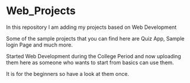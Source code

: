 # Web_Projects
In this repository I am adding my projects based on Web Development

Some of the sample projects that you can find here are Quiz App, Sample login Page and much more.


Started Web Development during the College Period and now uploading them here as someone who wants to start from basics can use them.


It is for the beginners so have a look at them once.
